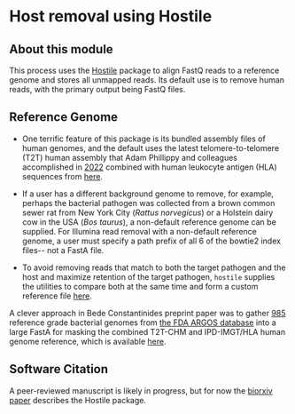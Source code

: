 # Host removal using Hostile

## About this module

This process uses the [Hostile](https://github.com/bede/hostile) package to align FastQ reads to a reference genome and stores all unmapped reads. Its default use is to remove human reads, with the primary output being FastQ files.

## Reference Genome

- One terrific feature of this package is its bundled assembly files of human genomes, and the default uses the latest telomere-to-telomere (T2T) human assembly that Adam Phillippy and colleagues accomplished in [2022](https://pubmed.ncbi.nlm.nih.gov/35357919/) combined with human
  leukocyte antigen (HLA) sequences from [here](https://www.ebi.ac.uk/ipd/imgt/hla/release/v351/).

- If a user has a different background genome to remove, for example, perhaps the bacterial pathogen was collected from a brown common sewer rat from New York City (_Rattus norvegicus_) or a Holstein dairy cow in the USA (_Bos taurus_), a non-default reference genome can be supplied. For Illumina read removal with a non-default reference genome, a user must specify a path prefix of all 6 of the bowtie2 index files-- not a FastA file.

- To avoid removing reads that match to both the target pathogen and the host and maximize retention of the target pathogen, `hostile` supplies the utilities to compare both at the same time and form a custom reference file [here](https://github.com/bede/hostile#masking-reference-genomes).

A clever approach in Bede Constantinides preprint paper was to gather [985](https://github.com/bede/hostile/blob/main/paper/supplementary-table-2.tsv) reference grade bacterial genomes from [the FDA ARGOS database](https://www.ncbi.nlm.nih.gov/bioproject/231221) into a large FastA for masking the combined T2T-CHM and IPD-IMGT/HLA human genome reference, which is available [here](https://objectstorage.uk-london-1.oraclecloud.com/n/lrbvkel2wjot/b/human-genome-bucket/o/human-t2t-hla-argos985.tar).

## Software Citation

A peer-reviewed manuscript is likely in progress, but for now the [biorxiv paper](https://www.biorxiv.org/content/10.1101/2023.07.04.547735v1) describes the Hostile package.
